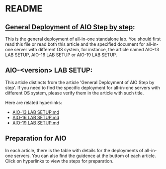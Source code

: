 # README

## [General Deployment of AIO Step by step](https://github.com/t-fsheng/aio-lab-setup/blob/main/General%20Deployment%20of%20AIO%20Step%20by%20step.md): 
This is the general deployment of all-in-one standalone lab. You should first read this file or read both this article and the specified document for all-in-one server with different OS system, for instance, the article named AIO-13 LAB SETUP, AIO-16 LAB SETUP or AIO-19 LAB SETUP.

## AIO-\<version\> LAB SETUP:
This article distincts from the article 'General Deployment of AIO Step by step'. If you need to find the specific deployment for all-in-one servers with different OS system, please verify them in the article with such title.

Here are related hyperlinks: 

* [AIO-13 LAB SETUP.md](https://github.com/t-fsheng/aio-lab-setup/blob/main/AIO-13%20LAB%20SETUP.md)
* [AIO-16 LAB SETUP.md](https://github.com/t-fsheng/aio-lab-setup/blob/main/AIO-16%20LAB%20SETUP.md)
* [AIO-19 LAB SETUP.md](https://github.com/t-fsheng/aio-lab-setup/blob/main/AIO-19%20LAB%20SETUP.md)



## Preparation for AIO
In each article, there is the table with details for the deployments of all-in-one servers. You can also find the guidence at the buttom of each article. Click on hyperlinks to view the steps for preparation.